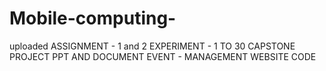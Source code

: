 # Mobile-computing-
 uploaded 
 ASSIGNMENT - 1 and 2
 EXPERIMENT - 1 TO 30
 CAPSTONE PROJECT PPT AND DOCUMENT 
 EVENT - MANAGEMENT WEBSITE CODE 
